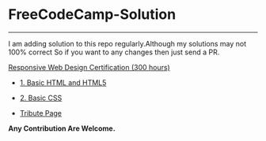 # FreeCodeCamp-Solution 

---------------------------------------------------------

I am adding solution to this repo regularly.Although my solutions may not 100% correct So if you want to any changes then just send a PR.

[Responsive Web Design Certification (300 hours)](https://github.com/jindalAnuj/FreeCodeCamp-Solution/tree/master/Responsive%20Web%20Design%20Certification%20(300%20hours))

   * [1. Basic HTML and HTML5](https://github.com/jindalAnuj/FreeCodeCamp-Solution/tree/master/Responsive%20Web%20Design%20Certification%20(300%20hours)/1.%20Basic%20HTML%20and%20HTML5)
   
   * [2. Basic CSS](https://github.com/jindalAnuj/FreeCodeCamp-Solution/tree/master/Responsive%20Web%20Design%20Certification%20(300%20hours)/2.%20Basic%20CSS)
   
  * [Tribute Page](https://jindalanuj.github.io/FreeCodeCamp-Solution/Responsive%20Web%20Design%20Certification%20(300%20hours)/8.%20Responsive%20Web%20Design%20Projects/Survey%20Form/)

__Any Contribution Are Welcome.__
